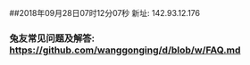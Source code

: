 ##2018年09月28日07时12分07秒 新址: 142.93.12.176
### 兔友常见问题及解答: https://github.com/wanggonging/d/blob/w/FAQ.md
